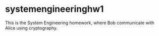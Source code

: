 # systemengineeringhw1

This is the System Engineering homework, where Bob communicate with Alice using cryptography.
